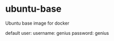 ubuntu-base
===========

Ubuntu base image for docker

default user:
username: genius
password: genius


